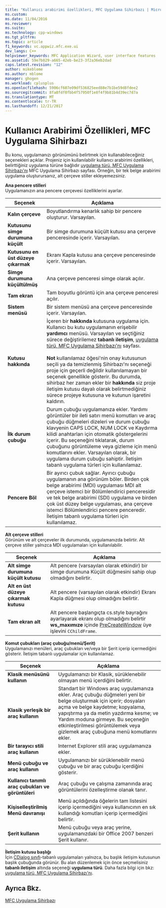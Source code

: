 ```yaml
---
title: "Kullanıcı arabirimi özellikleri, MFC Uygulama Sihirbazı | Microsoft Docs"
ms.custom: 
ms.date: 11/04/2016
ms.reviewer: 
ms.suite: 
ms.technology: cpp-windows
ms.tgt_pltfrm: 
ms.topic: article
f1_keywords: vc.appwiz.mfc.exe.ui
dev_langs: C++
helpviewer_keywords: MFC Application Wizard, user interface features
ms.assetid: 59e7b829-a665-42eb-be23-3f2a36eb2dad
caps.latest.revision: "12"
author: mikeblome
ms.author: mblome
manager: ghogen
ms.workload: cplusplus
ms.openlocfilehash: 5906cf607e09df536825eed88e7b1be59d8fdee2
ms.sourcegitcommit: 8fa8fdf0fbb4f57950f1e8f4f9b81b4d39ec7d7a
ms.translationtype: MT
ms.contentlocale: tr-TR
ms.lasthandoff: 12/21/2017
---
```

# <a name="user-interface-features-mfc-application-wizard"></a>Kullanıcı Arabirimi Özellikleri, MFC Uygulama Sihirbazı
Bu konu, uygulamanızı görünümünü belirtmek için kullanabileceğiniz seçenekleri açıklar. Projeniz için kullanılabilir kullanıcı arabirimi özellikleri, belirttiğiniz uygulama türüne bağlıdır [uygulama türü, MFC Uygulama Sihirbazı'nı](../../mfc/reference/application-type-mfc-application-wizard.md) MFC Uygulama Sihirbazı sayfası. Örneğin, bir tek belge arabirimi uygulama oluşturursanız, alt çerçeve stiller ekleyemezsiniz.  
  
 **Ana pencere stilleri**  
 Uygulamanızın ana pencere çerçevesi özelliklerini ayarlar.  
  
|Seçenek|Açıklama|  
|------------|-----------------|  
|**Kalın çerçeve**|Boyutlandırma kenarlık sahip bir pencere oluşturur. Varsayılan.|  
|**Kutusunu simge durumuna küçült**|Bir simge durumuna küçült kutusu ana çerçeve penceresinde içerir. Varsayılan.|  
|**Kutusunu en üst düzeye çıkarmak**|Ekranı Kapla kutusu ana çerçeve penceresinde içerir. Varsayılan.|  
|**Simge durumuna küçültülmüş**|Ana çerçeve penceresi simge olarak açılır.|  
|**Tam ekran**|Tam boyutlu görüntü için ana çerçeve penceresi açılır.|  
|**Sistem menüsü**|Bir sistem menüsü ana çerçeve penceresinde içerir. Varsayılan.|  
|**Kutusu hakkında**|İçeren bir **hakkında** kutusuna uygulama için. Kullanıcı bu kutu uygulamanın erişebilir **yardımcı** menüsü. Varsayılan ve seçtiğiniz sürece değiştirilemez **tabanlı iletişim**, [uygulama türü, MFC Uygulama Sihirbazı'nı](../../mfc/reference/application-type-mfc-application-wizard.md) sayfası.<br /><br /> **Not** kullanılamaz öğesi'nin onay kutusunun seçili ya da temizlenmiş Sihirbazı'nı seçeneği proje için geçerli değildir kullanılamayan bir seçenek genellikle gösterir. Bu durumda, sihirbaz her zaman ekler bir **hakkında** siz proje iletişim kutusu dayalı olarak belirtmediğiniz sürece projeye kutusuna ve kutunun işaretini kaldırın.|  
|**İlk durum çubuğu**|Durum çubuğu uygulamanıza ekler. Yardımı görüntüler bir ileti satırı menü komutları ve araç çubuğu düğmeleri dizeleri ve durum çubuğu klavyenin CAPS LOCK, NUM LOCK ve Kaydırma kilidi anahtarları için otomatik göstergelerini içerir. Bu seçeneğini tıklatarak, durum çubuğunu görüntüleme veya gizleme için menü komutlarını ekler. Varsayılan olarak, bir uygulama durum çubuğu sahiptir. İletişim tabanlı uygulama türleri için kullanılamaz.|  
|**Pencere Böl**|Bir ayırıcı çubuk sağlar. Ayırıcı çubuğu uygulamanın ana görünüm böler. Birden çok belge arabirimi (MDI) uygulaması MDI alt çerçeve istemci bir Bölümlendirici penceresidir ve tek belge arabirimi (SDI) uygulama ve birden çok üst düzey belge uygulaması, ana çerçeve istemci Bölümlendirici pencere penceredir. İletişim tabanlı uygulama türleri için kullanılamaz.|  
  
 **Alt çerçeve stilleri**  
 Görünüm ve alt çerçeveler ilk durumunda, uygulamanızda belirtir. Alt çerçeve stiller yalnızca MDI uygulamaları için kullanılabilir.  
  
|Seçenek|Açıklama|  
|------------|-----------------|  
|**Alt simge durumuna küçült kutusu**|Alt pencere (varsayılan olarak etkindir) bir simge durumuna Küçült düğmesini sahip olup olmadığını belirtir.|  
|**Alt en üst düzeye çıkarmak kutusu**|Alt pencere (varsayılan olarak etkindir) Ekranı Kapla düğmesi olup olmadığını belirtir.|  
|**Tam ekran alt**|Alt pencere başlangıçta cs.style bayrağını ayarlayarak ekranı olup olmadığını belirtir **ws_maxımıze** içinde [PreCreateWindow](../../mfc/reference/cwnd-class.md#precreatewindow) üye işlevini `CChildFrame`.|  
  
 **Komut çubukları (araç çubuğu/menü/Şerit)**  
 Uygulamanızı menüleri, araç çubukları ve/veya bir Şerit içerip içermediğini gösterir. İletişim tabanlı uygulamalar için kullanılamaz.  
  
|Seçenek|Açıklama|  
|------------|-----------------|  
|**Klasik menüsünü kullanın**|Uygulamanızı bir Klasik, sürüklenebilir olmayan menü içerdiğini belirtir.|  
|**Klasik yerleşik bir araç kullanın**|Standart bir Windows araç uygulamanıza ekler. Araç çubuğu düğmeleri yeni bir belge oluşturmak için içerir; dosyaları açma ve belge kaydetme; kopyalama, yapıştırma ya da metin yazdırma kesme; ve Yardım moduna girmeye. Bu seçeneğin etkinleştirilmesi görüntülemek veya gizlemek araç çubuğuna menü komutlarını ekler.|  
|**Bir tarayıcı stili araç kullanın**|Internet Explorer stili araç uygulamanıza ekler.|  
|**Menü çubuğu ve araç kullanın**|Uygulamanızı bir sürüklenebilir menü çubuğu ve bir araç çubuğu içerdiğini gösterir.|  
|**Kullanıcı tanımlı araç çubukları ve görüntüleri**|Araç çubuğu ve çalışma zamanında araç görüntülerini özelleştirme olanak tanır.|  
|**Kişiselleştirilmiş Menü davranışı**|Menü açıldığında öğelerin tam listesini içerip içermediğini veya kullanıcının en sık kullandığı komutları içerip içermediğini belirtir.|  
|**Şerit kullanın**|Menü çubuğu veya araç yerine, uygulamanızdaki bir Office 2007 benzeri Şerit kullanır.|  
  
 **İletişim kutusu başlığı**  
 İçin [CDialog sınıfı](../../mfc/reference/cdialog-class.md)-tabanlı uygulamaları yalnızca, bu başlık iletişim kutusunun başlık çubuğunda görünür. Bu alan düzenlemek için önce seçmelisiniz **tabanlı iletişim** altında seçeneği **uygulama türü**. Daha fazla bilgi için bkz: [uygulama türü, MFC Uygulama Sihirbazı'nı](../../mfc/reference/application-type-mfc-application-wizard.md).  
  
## <a name="see-also"></a>Ayrıca Bkz.  
 [MFC Uygulama Sihirbazı](../../mfc/reference/mfc-application-wizard.md)

